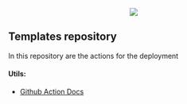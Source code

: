 <p align="center">
  <img src="https://avatars0.githubusercontent.com/u/44036562?s=100&v=4"/> 
</p>

## Templates repository

In this repository are the actions for the deployment

#### Utils:

- [Github Action Docs](https://docs.github.com/es/actions)

